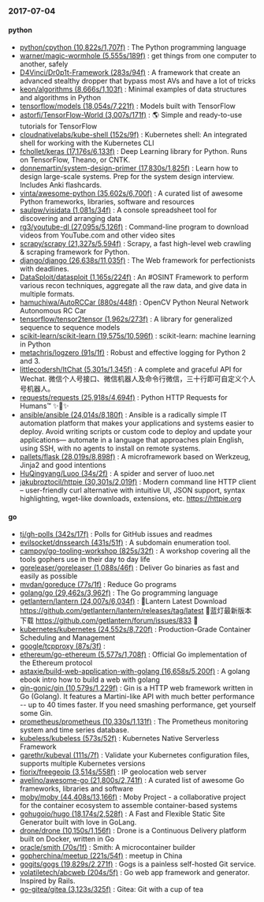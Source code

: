 ### 2017-07-04

#### python
* [python/cpython (10,822s/1,707f)](https://github.com/python/cpython) : The Python programming language
* [warner/magic-wormhole (5,555s/189f)](https://github.com/warner/magic-wormhole) : get things from one computer to another, safely
* [D4Vinci/Dr0p1t-Framework (283s/94f)](https://github.com/D4Vinci/Dr0p1t-Framework) : A framework that create an advanced stealthy dropper that bypass most AVs and have a lot of tricks
* [keon/algorithms (8,666s/1,103f)](https://github.com/keon/algorithms) : Minimal examples of data structures and algorithms in Python
* [tensorflow/models (18,054s/7,221f)](https://github.com/tensorflow/models) : Models built with TensorFlow
* [astorfi/TensorFlow-World (3,007s/171f)](https://github.com/astorfi/TensorFlow-World) : 🌎 Simple and ready-to-use tutorials for TensorFlow
* [cloudnativelabs/kube-shell (152s/9f)](https://github.com/cloudnativelabs/kube-shell) : Kubernetes shell: An integrated shell for working with the Kubernetes CLI
* [fchollet/keras (17,176s/6,133f)](https://github.com/fchollet/keras) : Deep Learning library for Python. Runs on TensorFlow, Theano, or CNTK.
* [donnemartin/system-design-primer (17,830s/1,825f)](https://github.com/donnemartin/system-design-primer) : Learn how to design large-scale systems. Prep for the system design interview. Includes Anki flashcards.
* [vinta/awesome-python (35,602s/6,700f)](https://github.com/vinta/awesome-python) : A curated list of awesome Python frameworks, libraries, software and resources
* [saulpw/visidata (1,081s/34f)](https://github.com/saulpw/visidata) : A console spreadsheet tool for discovering and arranging data
* [rg3/youtube-dl (27,095s/5,126f)](https://github.com/rg3/youtube-dl) : Command-line program to download videos from YouTube.com and other video sites
* [scrapy/scrapy (21,327s/5,594f)](https://github.com/scrapy/scrapy) : Scrapy, a fast high-level web crawling & scraping framework for Python.
* [django/django (26,638s/11,035f)](https://github.com/django/django) : The Web framework for perfectionists with deadlines.
* [DataSploit/datasploit (1,165s/224f)](https://github.com/DataSploit/datasploit) : An #OSINT Framework to perform various recon techniques, aggregate all the raw data, and give data in multiple formats.
* [hamuchiwa/AutoRCCar (880s/448f)](https://github.com/hamuchiwa/AutoRCCar) : OpenCV Python Neural Network Autonomous RC Car
* [tensorflow/tensor2tensor (1,962s/273f)](https://github.com/tensorflow/tensor2tensor) : A library for generalized sequence to sequence models
* [scikit-learn/scikit-learn (19,575s/10,596f)](https://github.com/scikit-learn/scikit-learn) : scikit-learn: machine learning in Python
* [metachris/logzero (91s/1f)](https://github.com/metachris/logzero) : Robust and effective logging for Python 2 and 3.
* [littlecodersh/ItChat (5,301s/1,345f)](https://github.com/littlecodersh/ItChat) : A complete and graceful API for Wechat. 微信个人号接口、微信机器人及命令行微信，三十行即可自定义个人号机器人。
* [requests/requests (25,918s/4,694f)](https://github.com/requests/requests) : Python HTTP Requests for Humans™ ✨🍰✨
* [ansible/ansible (24,014s/8,180f)](https://github.com/ansible/ansible) : Ansible is a radically simple IT automation platform that makes your applications and systems easier to deploy. Avoid writing scripts or custom code to deploy and update your applications— automate in a language that approaches plain English, using SSH, with no agents to install on remote systems.
* [pallets/flask (28,019s/8,898f)](https://github.com/pallets/flask) : A microframework based on Werkzeug, Jinja2 and good intentions
* [HuQingyang/Luoo (34s/2f)](https://github.com/HuQingyang/Luoo) : A spider and server of luoo.net
* [jakubroztocil/httpie (30,301s/2,019f)](https://github.com/jakubroztocil/httpie) : Modern command line HTTP client – user-friendly curl alternative with intuitive UI, JSON support, syntax highlighting, wget-like downloads, extensions, etc. https://httpie.org

#### go
* [tj/gh-polls (342s/17f)](https://github.com/tj/gh-polls) : Polls for GitHub issues and readmes
* [evilsocket/dnssearch (431s/51f)](https://github.com/evilsocket/dnssearch) : A subdomain enumeration tool.
* [campoy/go-tooling-workshop (825s/32f)](https://github.com/campoy/go-tooling-workshop) : A workshop covering all the tools gophers use in their day to day life
* [goreleaser/goreleaser (1,088s/46f)](https://github.com/goreleaser/goreleaser) : Deliver Go binaries as fast and easily as possible
* [mvdan/goreduce (77s/1f)](https://github.com/mvdan/goreduce) : Reduce Go programs
* [golang/go (29,462s/3,962f)](https://github.com/golang/go) : The Go programming language
* [getlantern/lantern (24,007s/6,034f)](https://github.com/getlantern/lantern) : 🔴Lantern Latest Download https://github.com/getlantern/lantern/releases/tag/latest 🔴蓝灯最新版本下载 https://github.com/getlantern/forum/issues/833 🔴
* [kubernetes/kubernetes (24,552s/8,720f)](https://github.com/kubernetes/kubernetes) : Production-Grade Container Scheduling and Management
* [google/tcpproxy (87s/3f)](https://github.com/google/tcpproxy) : 
* [ethereum/go-ethereum (5,577s/1,708f)](https://github.com/ethereum/go-ethereum) : Official Go implementation of the Ethereum protocol
* [astaxie/build-web-application-with-golang (16,658s/5,200f)](https://github.com/astaxie/build-web-application-with-golang) : A golang ebook intro how to build a web with golang
* [gin-gonic/gin (10,579s/1,229f)](https://github.com/gin-gonic/gin) : Gin is a HTTP web framework written in Go (Golang). It features a Martini-like API with much better performance -- up to 40 times faster. If you need smashing performance, get yourself some Gin.
* [prometheus/prometheus (10,330s/1,131f)](https://github.com/prometheus/prometheus) : The Prometheus monitoring system and time series database.
* [kubeless/kubeless (573s/52f)](https://github.com/kubeless/kubeless) : Kubernetes Native Serverless Framework
* [garethr/kubeval (111s/7f)](https://github.com/garethr/kubeval) : Validate your Kubernetes configuration files, supports multiple Kubernetes versions
* [fiorix/freegeoip (3,514s/558f)](https://github.com/fiorix/freegeoip) : IP geolocation web server
* [avelino/awesome-go (21,800s/2,741f)](https://github.com/avelino/awesome-go) : A curated list of awesome Go frameworks, libraries and software
* [moby/moby (44,408s/13,166f)](https://github.com/moby/moby) : Moby Project - a collaborative project for the container ecosystem to assemble container-based systems
* [gohugoio/hugo (18,174s/2,528f)](https://github.com/gohugoio/hugo) : A Fast and Flexible Static Site Generator built with love in GoLang.
* [drone/drone (10,150s/1,156f)](https://github.com/drone/drone) : Drone is a Continuous Delivery platform built on Docker, written in Go
* [oracle/smith (70s/1f)](https://github.com/oracle/smith) : Smith: A microcontainer builder
* [gopherchina/meetup (221s/54f)](https://github.com/gopherchina/meetup) : meetup in China
* [gogits/gogs (19,829s/2,271f)](https://github.com/gogits/gogs) : Gogs is a painless self-hosted Git service.
* [volatiletech/abcweb (204s/5f)](https://github.com/volatiletech/abcweb) : Go web app framework and generator. Inspired by Rails.
* [go-gitea/gitea (3,123s/325f)](https://github.com/go-gitea/gitea) : Gitea: Git with a cup of tea

